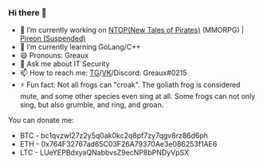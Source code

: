 ### Hi there 👋

- 🔭 I’m currently working on [NTOP(New Tales of Pirates)](https://newtalesofpirates.com/) (MMORPG) | [Pireon (Suspended)](https://pireon.pro)
- 🌱 I’m currently learning GoLang/C++
- 😄 Pronouns: Greaux
- 💬 Ask me about IT Security
- 📫 How to reach me: [TG](https://t.me/greaux)/[VK](https://vk.com/greaux)/Discord: Greaux#0215
- ⚡ Fun fact: Not all frogs can "croak". The goliath frog is considered mute, and some other species even sing at all. Some frogs can not only sing, but also grumble, and ring, and groan.
<!--
**Greaux/greaux** is a ✨ _special_ ✨ repository because its `README.md` (this file) appears on your GitHub profile.

[![Telegram]()](https://t.me/greaux)

Here are some ideas to get you started:

- 🔭 I’m currently working on ...
- 🌱 I’m currently learning ...
- 👯 I’m looking to collaborate on ...
- 🤔 I’m looking for help with ...
- 💬 Ask me about ...
- 📫 How to reach me: ...
- 😄 Pronouns: ...
- ⚡ Fun fact: ...
-->

You can donate me: 
- BTC - bc1qvzwl27z2y5q0ak0kc2q8pf7zy7qgv8rz86d6ph
- ETH - 0x764F32767ad65C03F26A79370Ae3e086253f1AE6
- LTC - LUeYEPBdxyaQNabbvsZ9ecNP8bPNDyVpSX
